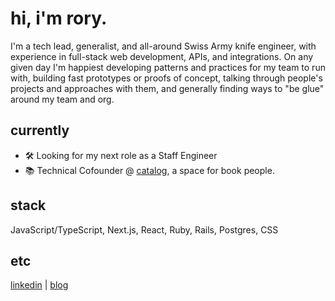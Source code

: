 # hi, i'm rory.

I'm a tech lead, generalist, and all-around Swiss Army knife engineer, with experience in full-stack web development, APIs, and integrations. On any given day I'm happiest developing patterns and practices for my team to run with, building fast prototypes or proofs of concept, talking through people's projects and approaches with them, and generally finding ways to "be glue" around my team and org.

## currently

- 🛠️ Looking for my next role as a Staff Engineer
- 📚 Technical Cofounder @ [catalog](https://github.com/buidlers-fm/catalog), a space for book people.

## stack

JavaScript/TypeScript, Next.js, React, Ruby, Rails, Postgres, CSS

## etc

[linkedin](https://www.linkedin.com/in/roryou) | [blog](https://rorysaur.blog)
